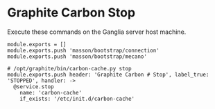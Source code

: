 
# Graphite Carbon Stop

Execute these commands on the Ganglia server host machine.

    module.exports = []
    module.exports.push 'masson/bootstrap/connection'
    module.exports.push 'masson/bootstrap/mecano'

    # /opt/graphite/bin/carbon-cache.py stop
    module.exports.push header: 'Graphite Carbon # Stop', label_true: 'STOPPED', handler: ->
      @service.stop
        name: 'carbon-cache'
        if_exists: '/etc/init.d/carbon-cache'
